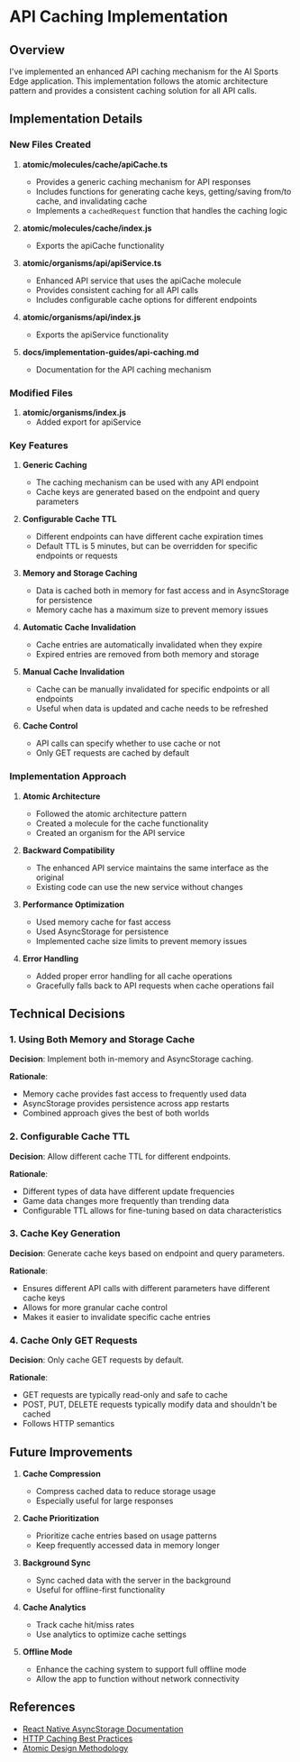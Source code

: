 # API Caching Implementation

## Overview

I've implemented an enhanced API caching mechanism for the AI Sports Edge application. This implementation follows the atomic architecture pattern and provides a consistent caching solution for all API calls.

## Implementation Details

### New Files Created

1. **atomic/molecules/cache/apiCache.ts**

   - Provides a generic caching mechanism for API responses
   - Includes functions for generating cache keys, getting/saving from/to cache, and invalidating cache
   - Implements a `cachedRequest` function that handles the caching logic

2. **atomic/molecules/cache/index.js**

   - Exports the apiCache functionality

3. **atomic/organisms/api/apiService.ts**

   - Enhanced API service that uses the apiCache molecule
   - Provides consistent caching for all API calls
   - Includes configurable cache options for different endpoints

4. **atomic/organisms/api/index.js**

   - Exports the apiService functionality

5. **docs/implementation-guides/api-caching.md**
   - Documentation for the API caching mechanism

### Modified Files

1. **atomic/organisms/index.js**
   - Added export for apiService

### Key Features

1. **Generic Caching**

   - The caching mechanism can be used with any API endpoint
   - Cache keys are generated based on the endpoint and query parameters

2. **Configurable Cache TTL**

   - Different endpoints can have different cache expiration times
   - Default TTL is 5 minutes, but can be overridden for specific endpoints or requests

3. **Memory and Storage Caching**

   - Data is cached both in memory for fast access and in AsyncStorage for persistence
   - Memory cache has a maximum size to prevent memory issues

4. **Automatic Cache Invalidation**

   - Cache entries are automatically invalidated when they expire
   - Expired entries are removed from both memory and storage

5. **Manual Cache Invalidation**

   - Cache can be manually invalidated for specific endpoints or all endpoints
   - Useful when data is updated and cache needs to be refreshed

6. **Cache Control**
   - API calls can specify whether to use cache or not
   - Only GET requests are cached by default

### Implementation Approach

1. **Atomic Architecture**

   - Followed the atomic architecture pattern
   - Created a molecule for the cache functionality
   - Created an organism for the API service

2. **Backward Compatibility**

   - The enhanced API service maintains the same interface as the original
   - Existing code can use the new service without changes

3. **Performance Optimization**

   - Used memory cache for fast access
   - Used AsyncStorage for persistence
   - Implemented cache size limits to prevent memory issues

4. **Error Handling**
   - Added proper error handling for all cache operations
   - Gracefully falls back to API requests when cache operations fail

## Technical Decisions

### 1. Using Both Memory and Storage Cache

**Decision**: Implement both in-memory and AsyncStorage caching.

**Rationale**:

- Memory cache provides fast access to frequently used data
- AsyncStorage provides persistence across app restarts
- Combined approach gives the best of both worlds

### 2. Configurable Cache TTL

**Decision**: Allow different cache TTL for different endpoints.

**Rationale**:

- Different types of data have different update frequencies
- Game data changes more frequently than trending data
- Configurable TTL allows for fine-tuning based on data characteristics

### 3. Cache Key Generation

**Decision**: Generate cache keys based on endpoint and query parameters.

**Rationale**:

- Ensures different API calls with different parameters have different cache keys
- Allows for more granular cache control
- Makes it easier to invalidate specific cache entries

### 4. Cache Only GET Requests

**Decision**: Only cache GET requests by default.

**Rationale**:

- GET requests are typically read-only and safe to cache
- POST, PUT, DELETE requests typically modify data and shouldn't be cached
- Follows HTTP semantics

## Future Improvements

1. **Cache Compression**

   - Compress cached data to reduce storage usage
   - Especially useful for large responses

2. **Cache Prioritization**

   - Prioritize cache entries based on usage patterns
   - Keep frequently accessed data in memory longer

3. **Background Sync**

   - Sync cached data with the server in the background
   - Useful for offline-first functionality

4. **Cache Analytics**

   - Track cache hit/miss rates
   - Use analytics to optimize cache settings

5. **Offline Mode**
   - Enhance the caching system to support full offline mode
   - Allow the app to function without network connectivity

## References

- [React Native AsyncStorage Documentation](https://reactnative.dev/docs/asyncstorage)
- [HTTP Caching Best Practices](https://developer.mozilla.org/en-US/docs/Web/HTTP/Caching)
- [Atomic Design Methodology](https://atomicdesign.bradfrost.com/chapter-2/)
